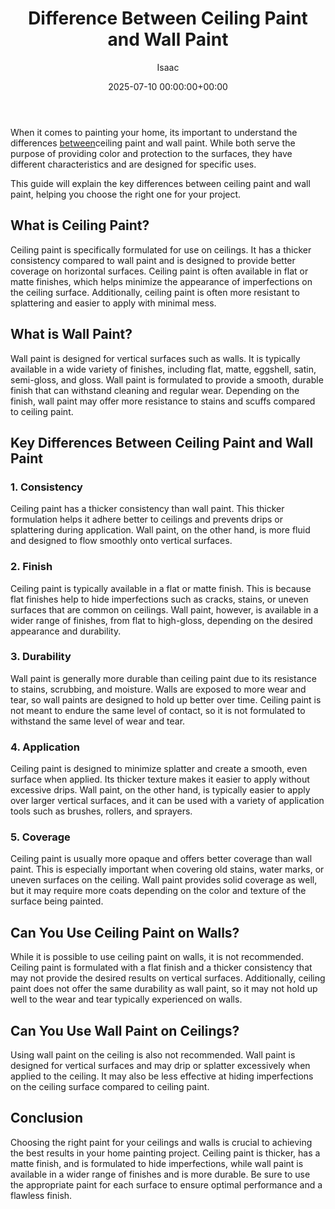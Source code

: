 ﻿---
title: Difference Between Ceiling Paint and Wall Paint
description: When it comes to painting your home, its important to understand the differences between ceiling paint and wall paint. While both serve the purpose of...
slug: /difference-between-ceiling-paint-and-wall-paint/
date: 2025-07-10 00:00:00+00:00
lastmod: 2025-07-10 00:00:00+03:00
author: Isaac
categories:

- Guide
tags:

- guide

- difference

- between
layout: post
---

When it comes to painting your home, its important to understand the differences [between](https://pestpolicy.com/difference-between-interior-and-exterior-paint/)ceiling paint and wall paint. While both serve the purpose of providing color and protection to the surfaces, they have different characteristics and are designed for specific uses.

This guide will explain the key differences between ceiling paint and wall paint, helping you choose the right one for your project.

##  What is Ceiling Paint?

Ceiling paint is specifically formulated for use on ceilings. It has a thicker consistency compared to wall paint and is designed to provide better coverage on horizontal surfaces. Ceiling paint is often available in flat or matte finishes, which helps minimize the appearance of imperfections on the ceiling surface. Additionally, ceiling paint is often more resistant to splattering and easier to apply with minimal mess.

##  What is Wall Paint?

Wall paint is designed for vertical surfaces such as walls. It is typically available in a wide variety of finishes, including flat, matte, eggshell, satin, semi-gloss, and gloss. Wall paint is formulated to provide a smooth, durable finish that can withstand cleaning and regular wear. Depending on the finish, wall paint may offer more resistance to stains and scuffs compared to ceiling paint.

##  Key Differences Between Ceiling Paint and Wall Paint

###  1. Consistency

Ceiling paint has a thicker consistency than wall paint. This thicker formulation helps it adhere better to ceilings and prevents drips or splattering during application. Wall paint, on the other hand, is more fluid and designed to flow smoothly onto vertical surfaces.

###  2. Finish

Ceiling paint is typically available in a flat or matte finish. This is because flat finishes help to hide imperfections such as cracks, stains, or uneven surfaces that are common on ceilings. Wall paint, however, is available in a wider range of finishes, from flat to high-gloss, depending on the desired appearance and durability.

###  3. Durability

Wall paint is generally more durable than ceiling paint due to its resistance to stains, scrubbing, and moisture. Walls are exposed to more wear and tear, so wall paints are designed to hold up better over time. Ceiling paint is not meant to endure the same level of contact, so it is not formulated to withstand the same level of wear and tear.

###  4. Application

Ceiling paint is designed to minimize splatter and create a smooth, even surface when applied. Its thicker texture makes it easier to apply without excessive drips. Wall paint, on the other hand, is typically easier to apply over larger vertical surfaces, and it can be used with a variety of application tools such as brushes, rollers, and sprayers.

###  5. Coverage

Ceiling paint is usually more opaque and offers better coverage than wall paint. This is especially important when covering old stains, water marks, or uneven surfaces on the ceiling. Wall paint provides solid coverage as well, but it may require more coats depending on the color and texture of the surface being painted.

##  Can You Use Ceiling Paint on Walls?

While it is possible to use ceiling paint on walls, it is not recommended. Ceiling paint is formulated with a flat finish and a thicker consistency that may not provide the desired results on vertical surfaces. Additionally, ceiling paint does not offer the same durability as wall paint, so it may not hold up well to the wear and tear typically experienced on walls.

##  Can You Use Wall Paint on Ceilings?

Using wall paint on the ceiling is also not recommended. Wall paint is designed for vertical surfaces and may drip or splatter excessively when applied to the ceiling. It may also be less effective at hiding imperfections on the ceiling surface compared to ceiling paint.

##  Conclusion

Choosing the right paint for your ceilings and walls is crucial to achieving the best results in your home painting project. Ceiling paint is thicker, has a matte finish, and is formulated to hide imperfections, while wall paint is available in a wider range of finishes and is more durable. Be sure to use the appropriate paint for each surface to ensure optimal performance and a flawless finish.
